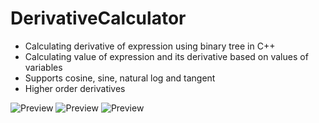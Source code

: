 # DerivativeCalculator
- Calculating derivative of expression using binary tree in C++
- Calculating value of expression and its derivative based on values of variables
- Supports cosine, sine, natural log and tangent
- Higher order derivatives

![Preview](Expression.png)
![Preview](Derivative.png)
![Preview](Values.png)
